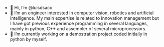 - 👋 Hi, I’m @luisdsaco
- 👀 I’m an engineer interested in computer vision, robotics and artificial intelligence. My main expertise is related to
innovation management but I have got previous experience programming in several languages, mainly in python, C++ and assembler of several microprocessors.
- 🌱 I’m currently working on a demostration project coded initially in python by myself.

<!---
luisdsaco/luisdsaco is a ✨ special ✨ repository because its `README.md` (this file) appears on your GitHub profile.
You can click the Preview link to take a look at your changes.
--->
